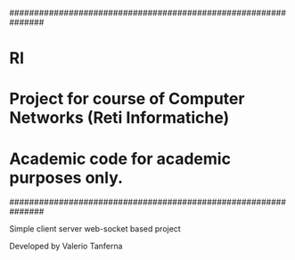 ###############################################################
# RI                                                          #
# Project for course of Computer Networks (Reti Informatiche) #
#                                                             #
# Academic code for academic purposes only.                   #
###############################################################

Simple client server web-socket based project

Developed by Valerio Tanferna

